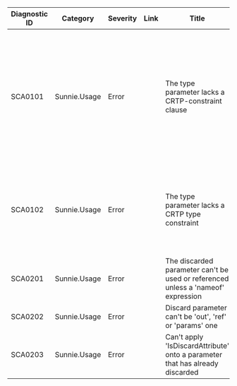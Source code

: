 ﻿| Diagnostic ID | Category     | Severity | Link | Title                                                        | Description                                                  |
| ------------- | ------------ | -------- | ---- | ------------------------------------------------------------ | ------------------------------------------------------------ |
| SCA0101       | Sunnie.Usage | Error    |      | The type parameter lacks a CRTP-constraint clause            | The type parameter lacks a CRTP-constraint clause; you should append the type constraint '{0}' into the whole clause 'where {1} : {0}' |
| SCA0102       | Sunnie.Usage | Error    |      | The type parameter lacks a CRTP type constraint              | The type parameter lacks a CRTP type constraint; you should apply the constraint like: 'where {0}: {1}' |
| SCA0201       | Sunnie.Usage | Error    |      | The discarded parameter can't be used or referenced unless a 'nameof' expression |                                                              |
| SCA0202       | Sunnie.Usage | Error    |      | Discard parameter can't be 'out', 'ref' or 'params' one      |                                                              |
| SCA0203       | Sunnie.Usage | Error    |      | Can't apply 'IsDiscardAttribute' onto a parameter that has already discarded |                                                              |

